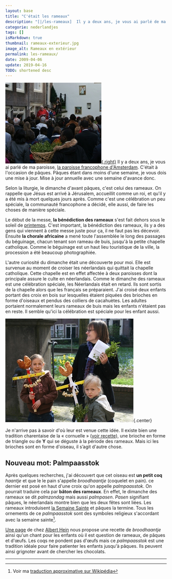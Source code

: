 ```yaml
---
layout: base
title: "C'était les rameaux"
description: "[|/les-rameaux]  Il y a deux ans, je vous ai parlé de ma paroisse, la paroisse francophone d'Amsterdam. C'était à l'occasion de pâques. Pâques étant dans "
categorie: nederlandjes
tags: []
isMarkdown: true
thumbnail: rameaux-exterieur.jpg
image_alt: Rameaux en extérieur
permalink: les-rameaux/
date: 2009-04-06
update: 2019-04-16
TODO: shortened desc
---
```


[![Rameaux en extérieur](rameaux-exterieur.jpg){.right}](/les-rameaux)
Il y a deux ans, je vous ai parlé de ma paroisse, [la paroisse francophone d'Amsterdam](/bonne-fete-pascales). C'était à l'occasion de pâques. Pâques étant dans moins d'une semaine, je vous dois une mise à jour. Mise à jour annuelle avec une semaine d'avance donc.

Selon la liturgie, le dimanche d'avant pâques, c'est celui des rameaux. On rappelle que Jésus est arrivé à Jérusalem, accueillit comme un roi, et qu'il y a été mis à mort quelques jours après. Comme c'est une célébration un peu spéciale, la communauté francophone a décidé, elle aussi, de faire les choses de manière spéciale. 

Le début de la messe, **la bénédiction des rameaux** s'est fait dehors sous le soleil de [printemps](/lente-printemps). C'est important, la bénédiction des rameaux, ils y a des gens qui viennent à cette messe juste pour ça, il ne faut pas les décevoir. Ensuite **la chorale africaine** a mené toute l'assemblée le long des passages du béguinage, chacun tenant son rameau de buis, jusqu'à la petite chapelle catholique. Comme le béguinage est un haut lieu touristique de la ville, la procession a été beaucoup photographiée.

L'autre curiosité du dimanche était une découverte pour moi. Elle est survenue au moment de croiser les néerlandais qui quittait la chapelle catholique. Cette chapelle est en effet affectée à deux paroisses dont la principale assure le culte en néerlandais. Comme le dimanche des rameaux est une célébration spéciale, les Néerlandais était en retard. Ils sont sortis de la chapelle alors que les français se préparaient. J'ai croisé deux enfants portant des croix en bois sur lesquelles étaient piquées des brioches en forme d'oiseaux et pendus des colliers de cacahuètes. Les adultes portaient normalement leurs rameaux de buis mais les enfants n'étaient pas en reste. Il semble qu'ici la célébration est spéciale pour les enfant aussi. 

![Enfants portant des croix et maman portant des rameaux](croix-des-rameaux.jpg){.center}

Je n'arrive pas à savoir d'où leur est venue cette idée. Il existe bien une tradition charentaise de la « cornuelle » ([voir recette](http://wednesday-morning.over-blog.com/article-17760213.html)), une brioche en forme de triangle ou de **Y** qui se déguste à la période des rameaux. Mais ici les brioches sont en forme d'oiseau, il s’agit d'autre chose.

## Nouveau mot: Palmpaasstok

Après quelques recherches, j'ai découvert que cet oiseau est **un petit coq** *haantje* et que le le pain s'appelle *broodhaantje* (coquelet en pain). ce dernier est posé en haut d'une croix qu'on appelle *palmpaasstok*. On pourrait traduire cela par **bâton des rameaux**. En effet, le dimanche des rameaux se dit *palmzondag* mais aussi *palmpasen*. *Pasen* signifiant pâques, le néerlandais montre bien que les deux fêtes sont liées. Les rameaux introduisent [la Semaine Sainte](http://fr.wikipedia.org/wiki/Semaine_sainte) et pâques la termine. Tous les ornements de ce *palmpaasstok* sont des symboles religieux s'accordant avec la semaine sainte[^1].

[Une page](http://www.ah.nl/allerhande/kookschrift/recept.jsp?id=8062) de chez [Albert Hein](/albert-hein-et-compagnie) nous propose une recette de *broodhaantje* ainsi qu'un chant pour les enfants où il est question de rameaux, de pâques et d'œufs. Les coqs ne pondent pas d'œufs mais ce *palmpaasstok* est une tradition idéale pour faire patienter les enfants jusqu'à pâques. Ils peuvent ainsi grignoter avant de chercher les chocolats.

---
[^1]: Voir ma [traduction approximative sur Wikipédia](http://fr.wikipedia.org/wiki/Croix_des_rameaux)
<!-- post notes:
http://www.femmeactuelle.fr/cuisine/recettes/colombe_des_rameaux 
 
http://www.isidorusweb.nl/asp/default.asp?t=show&id=3641
http://www.knutselidee.nl/startpasen.htm?palmpasen
--->
